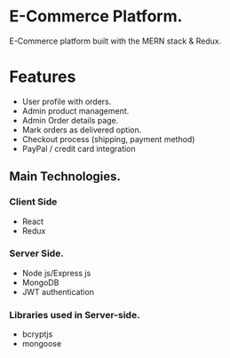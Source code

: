 # E-Commerce Platform.
E-Commerce platform built with the MERN stack & Redux.
# Features
* User profile with orders.
* Admin product management.
* Admin Order details page.
* Mark orders as delivered option.
* Checkout process (shipping, payment method)
* PayPal / credit card integration
## Main Technologies.
### Client Side
* React
* Redux
### Server Side.
* Node js/Express js
* MongoDB
* JWT authentication
### Libraries used in Server-side.
* bcryptjs
* mongoose
